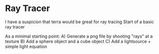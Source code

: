 # Ray Tracer
I have a suspicion that terra would be great for ray tracing
Start of a basic ray tracer

As a minimal starting point:
    A) Generate a png file by shooting "rays" at a texture
    B) Add a sphere object and a cube object
    C) Add a lightsource + simple light equation
